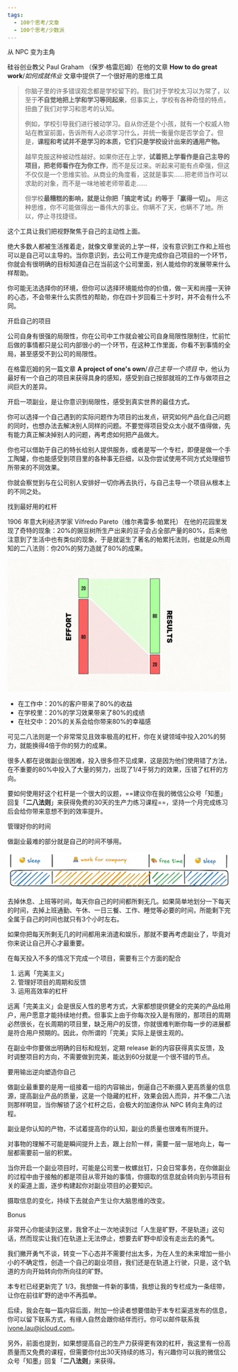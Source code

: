 ```yaml
---
tags:
  - 100个思考/文章
  - 100个思考/少数派
---
```


从 NPC 变为主角

硅谷创业教父 Paul Graham （保罗·格雷厄姆）在他的文章 **How to do great work**/*如何成就伟业* 文章中提供了一个很好用的思维工具

> 你脑子里的许多错误观念都是学校留下的。我们对于学校太习以为常了，以至于**不自觉地把上学和学习等同起来**，但事实上，学校有各种奇怪的特点，扭曲了我们对学习和思考的认知。
> 
> 例如，学校引导我们进行被动学习。自从你还是个小孩，就有一个权威人物站在教室前面，告诉所有人必须学习什么，并统一衡量你是否学会了。但是，**课程和考试并不是学习的本质，它们只是学校设计出来的通用产物。**
> 
> 越早克服这种被动性越好。如果你还在上学，**试着把上学看作是自己主导的项目，把老师看作在为你工作**，而不是反过来。听起来可能有点牵强，但这不仅仅是一个思维实验。从商业的角度看，这就是事实……把老师当作可以求助的对象，而不是一味地被老师带着走……
> 
> 但学校**最糟糕的影响，就是让你把「搞定考试」约等于「赢得一切」。** 用这种思维，你不可能做得出一番伟大的事业。你瞒不了天，也瞒不了地。所以，停止寻找捷径。

这个工具让我们把视野聚焦于自己的主动性上面。

绝大多数人都被生活推着走，就像文章里说的上学一样，没有意识到工作和上班也可以是自己可以主导的。当你意识到，去公司工作是完成你自己项目的一个环节，你就会有很明确的目标知道自己在当前这个公司里面，别人能给你的发展带来什么样帮助。

你可能无法选择你的环境，但你可以选择环境能给你的价值，做一天和尚撞一天钟的心态，不会带来什么实质性的帮助，你在四十岁回看三十岁时，并不会有什么不同。


开启自己的项目

公司自身有很强的局限性，你在公司中工作就会被公司自身局限性限制住，忙前忙后做的事情都只是公司内部很小的一个环节，在这种工作里面，你看不到事情的全局，甚至感受不到公司的局限性。

在格雷厄姆的另一篇文章 **A project of one's own**/*自己主导一个项目* 中，他认为最好有一个自己的项目来获得具身的感知，感受到自己按部就班的工作与做项目之间巨大的差异。

开启一项副业，是让你意识到局限性，感受到真实世界的最佳方式。

你可以选择一个自己遇到的实际问题作为项目的出发点，研究如何产品化自己问题的同时，也想办法去解决别人同样的问题。不要觉得项目受众太小就不值得做，先有能力真正解决掉别人的问题，再考虑如何把产品做大。

你也可以借助于自己的特长给别人提供服务，或者是写一个专栏，即便是做一个手工陶罐，你也能感受到项目里的各种事无巨细，以及你尝试使用不同方式处理细节所带来的不同效果。

你就会察觉到与在公司别人安排好一切你再去执行，与自己主导一个项目从根本上的不同之处。


找到最好用的杠杆

1906 年意大利经济学家 Vilfredo Pareto（维尔弗雷多·帕累托） 在他的花园里发现了奇特的现象：20%的豌豆树所生产出来的豆子会占全部产量的80%，后来他注意到了生活中也有类似的现象，于是就诞生了著名的帕累托法则，也就是众所周知的二八法则：你20%的努力造就了80%的成果。

![Untitled](https://github.com/ivone-liu/picx-images-hosting/raw/master/20240803/Untitled.54xo2v4962.webp)

-  在工作中：20%的客户带来了80%的收益
-  在学校里：20%的学习效果带来了80%的成绩
-  在社交中：20%的关系会给你带来80%的幸福感

可见二八法则是一个非常常见且效率极高的杠杆，你在关键领域中投入20%的努力，就能换得4倍于你的努力的成果。

很多人都在说做副业很困难，投入很多但不见成果，这是因为他们使用错了方法，在不重要的80%中投入了大量的努力，出现了1/4于努力的效果，压错了杠杆的方向。

要如何使用好这个杠杆是一个很大的议题，==建议你在我的微信公众号「知墨」回复「**二八法则**」来获得免费的30天的生产力练习课程==，坚持一个月完成练习后会给你带来意想不到的效率提升。


管理好你的时间

做副业最难的部分就是自己的时间不够用。

![time](https://github.com/ivone-liu/picx-images-hosting/raw/master/20240803/time.pf8xnkicf.webp)

去掉休息、上班等时间，每天你自己的时间都所剩无几。如果简单地划分一下每天的时间，去掉上班通勤、午休、一日三餐、工作、睡觉等必要的时间，所能剩下完全属于自己的时间也就只有3个小时左右。

如果你把每天所剩无几的时间都用来消遣和娱乐，那就不要再考虑副业了，毕竟对你来说让自己开心才最重要。

在每天投入不多的情况下完成一个项目，需要有三个方面的配合

1.  远离「完美主义」
2.  管理好项目的周期和反馈
3.  运用高效率的杠杆

远离「完美主义」会是很反人性的思考方式，大家都想提供健全的完美的产品给用户，用户愿意才能持续地付费。但事实上由于你每次投入是有限的，那项目的周期必然很长，在长周期的项目里，缺乏用户的反馈，你就很难判断你每一步的进展都是符合用户预期的。因此，你所谓的「完美」实际上是很主观的。

在副业中你要做出明确的目标和规划，定期 release 新的内容获得真实反馈，及时调整项目的方向，不需要做到完美，能达到60分就是一个很不错的节点。


要用输出逆向塑造你自己

做副业最重要的是用一组接着一组的内容输出，倒逼自己不断摄入更高质量的信息源，提高副业产品的质量，这是一个隐藏的杠杆，效果会因人而异，并不像二八法则那样明显，当你解锁了这个杠杆之后，会极大的加速你从 NPC 转向主角的过程。

副业是你认知的产物，不试着提高你的认知，副业的质量也很难有所提升。

对事物的理解不可能是瞬间提升上去，跟上台阶一样，需要一层一层地向上，每一层都需要前一层的积累。

当你开启一个副业项目时，可能是公司里一枚螺丝钉，只会日常事务，在你做副业的过程中由于接触的都是项目从零开始的事情，你摄取的信息就会转向到与项目有关的渠道上面，逐步构建起你对副业项目的必要知识。

摄取信息的变化，持续下去就会产生让你大脑思维的改变。


Bonus 

非常开心你能读到这里，我曾不止一次地读到过「人生是旷野，不是轨道」这句话，然而现实让我们在轨道上无法停止，想要去旷野中却没有走出去的勇气。

我们撇开勇气不谈，转变一下心态并不需要付出太多，为在人生的未来增加一些小小的不确定性，创造一个自己的副业项目，我们还是在轨道上行驶，只是，这个轨道的方向开始转向你所向往的旷野。

本专栏已经更新完了 1/3，我想做一件新的事情，我想让我的专栏成为一条纽带，让你在前往旷野的途中不再孤单。

后续，我会在每一篇内容后面，附加一份读者想要借助于本专栏渠道发布的信息，你可以留下联系方式，有缘人自然会跟你结伴而行。你可以邮件联系我 ivone.lau@icloud.com。

另外，前面也提到，如果想提高自己的生产力获得更有效的杠杆，我这里有一份高质量而又免费的课程，但需要你付出30天持续的练习，有兴趣你可以我的微信公众号「知墨」回复「**二八法则**」来获得。
